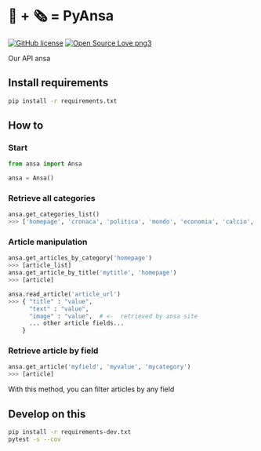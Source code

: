 # 🐍 + 🗞 = PyAnsa
[![GitHub license](https://img.shields.io/badge/License-MIT-blue.svg)](https://github.com/italynews/pyansa/blob/master/LICENSE)
[![Open Source Love png3](https://badges.frapsoft.com/os/v3/open-source.png?v=103)](https://github.com/ellerbrock/open-source-badges/)

Our API ansa

## Install requirements
```sh
pip install -r requirements.txt
```
## How to
### Start
```py
from ansa import Ansa

ansa = Ansa()
```

### Retrieve all categories
```py
ansa.get_categories_list()
>>> ['homepage', 'cronaca', 'politica', 'mondo', 'economia', 'calcio', 'sport', 'cinema', 'cultura', 'tecnologia', 'ultimaora', 'englishnews', 'foto', 'video', 'abruzzo', 'basilicata', 'calabria', 'campania', 'emilia-Romagna', 'friuli-venezia-giulia', 'lazio', 'liguria', 'lombardia', 'marche', 'molise', 'piemonte', 'puglia', 'sardegna', 'sicilia', 'toscana', 'trentino-alto-adige', 'umbria', 'valle-aosta', 'veneto']
```


### Article manipulation
```py
ansa.get_articles_by_category('homepage')
>>> [article_list]
ansa.get_article_by_title('mytitle', 'homepage')
>>> [article]

ansa.read_article('article_url')
>>> { "title" : "value",
      "text" : "value",
      "image" : "value",  # <-  retrieved by ansa site
      ... other article fields...
    }
```

### Retrieve article by field
```py
ansa.get_article('myfield', 'myvalue', 'mycategory')
>>> [article]
```
With this method, you can filter articles by any field

## Develop on this
```sh
pip install -r requirements-dev.txt
pytest -s --cov
```
